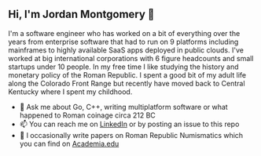 ## Hi, I'm Jordan Montgomery 👋

I'm a software engineer who has worked on a bit of everything over the years from enterprise software that had to run on 9 platforms including mainframes to highly available SaaS apps deployed in public clouds. I've worked at big international corporations with 6 figure headcounts and small startups under 10 people. In my free time I like studying the history and monetary policy of the Roman Republic. I spent a good bit of my adult life along the Colorado Front Range but recently have moved back to Central Kentucky where I spent my childhood.

- 💬 Ask me about Go, C++, writing multiplatform software or what happened to Roman coinage circa 212 BC
- 📫 You can reach me on [LinkedIn](https://www.linkedin.com/in/jordan-montgomery-54553651/) or by posting an issue to this repo
- 📝 I occasionally write papers on Roman Republic Numismatics which you can find on [Academia.edu](https://independent.academia.edu/JordanMontgomery4)
